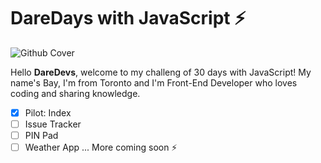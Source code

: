 # DareDays with JavaScript ⚡️
![Github Cover](https://user-images.githubusercontent.com/61853392/92278645-a73c4600-eec3-11ea-957e-145ebf1895c0.png)

Hello **DareDevs**, welcome to my challeng of 30 days with JavaScript! My name's Bay, I'm from Toronto and I'm Front-End Developer who loves coding and sharing knowledge. 

 - [x] Pilot: Index
 - [ ] Issue Tracker
 - [ ] PIN Pad
 - [ ] Weather App
 ... More coming soon ⚡️
